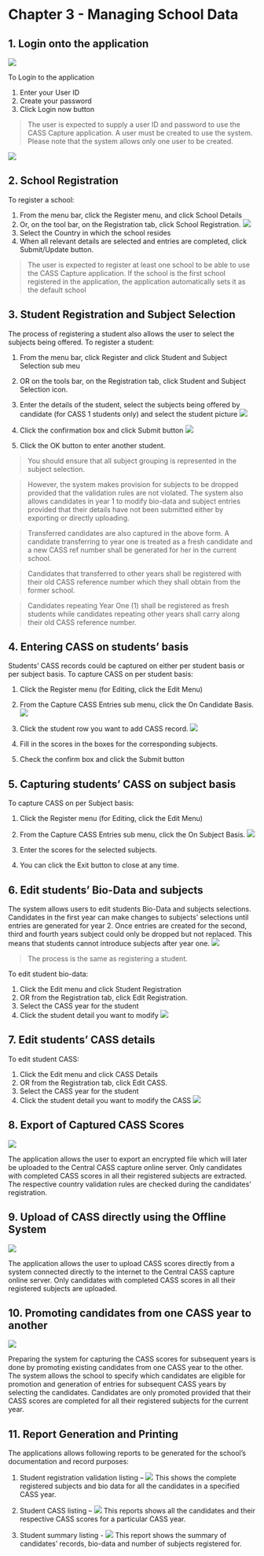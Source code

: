 # Chapter 3 - Managing School Data
## 1. Login onto the application

![](/assets/images/c03/c3.09.png)

To Login to the application
1. Enter your User ID
2. Create your password
3. Click Login now button

>The user is expected to supply a user ID and password to use the CASS Capture application. A user must be created to use the system. Please note that the system allows only one user to be created.

![](/assets/images/c03/c3.01.png)
 
## 2. School Registration
To register a school:
1. From the menu bar, click the Register menu, and click School Details
2. Or, on the tool bar, on the Registration tab, click School Registration.
![](/assets/images/c03/c3.17.png)
3. Select the Country in which the school resides
4. When all relevant details are selected and entries are completed, click Submit/Update button. 
>The user is expected to register at least one school to be able to use the CASS Capture application. If the school is the first school registered in the application, the application automatically sets it as the default school

## 3. Student Registration and Subject Selection
The process of registering a student also allows the user to select the subjects being offered. To register a student:
1. From the menu bar, click Register and click Student and Subject Selection sub meu
2. OR on the tools bar, on the Registration tab, click Student and Subject Selection icon.
3. Enter the details of the student, select the subjects being offered by candidate (for CASS 1 students only) and select the student picture
![](/assets/images/c03/c3.10.png)

4. Click the confirmation box and click Submit button
![](/assets/images/c03/c3.11.png)

5. Click the OK button to enter another student.
>You should ensure that all subject grouping is represented in the subject selection.

> However, the system makes provision for subjects to be dropped provided that the validation rules are not violated. The system also allows candidates in year 1 to modify bio-data and subject entries provided that their details have not been submitted either by exporting or directly uploading.

>Transferred candidates are also captured in the above form. A candidate transferring to year one is treated as a fresh candidate and a new CASS ref number shall be generated for her in the current school.

>Candidates that transferred to other years shall be registered with their old CASS reference number which they shall obtain from the former school. 

>Candidates repeating Year One (1) shall be registered as fresh students while candidates repeating other years shall carry along their old CASS reference number.

## 4. Entering CASS on students’ basis
Students’ CASS records could be captured on either per student basis or per subject basis.
To capture CASS on per student basis:
1. Click the Register menu (for Editing, click the Edit Menu)
2. From the Capture CASS Entries sub menu, click the On Candidate Basis.
![](/assets/images/c03/c3.12.png)

3. Click the student row you want to add CASS record.
![](/assets/images/c03/c3.13.png)

4. Fill in the scores in the boxes for the corresponding subjects.
5. Check the confirm box and click the Submit button

## 5. Capturing students’ CASS on subject basis
To capture CASS on per Subject basis:
1. Click the Register menu (for Editing, click the Edit Menu)
2. From the Capture CASS Entries sub menu, click the On Subject Basis.
![](/assets/images/c03/c3.14.png)

3. Enter the scores for the selected subjects.
4. You can click the Exit button to close at any time.

## 6. Edit students’ Bio-Data and subjects
The system allows users to edit students Bio-Data and subjects selections. Candidates in the first year can make changes to subjects’ selections until entries are generated for year 2. Once entries are created for the second, third and fourth years subject could only be dropped but not replaced. This means that students cannot introduce subjects after year one.
![](/assets/images/c03/c3.18.png)

 
>The process is the same as registering a student.

To edit student bio-data:
1. Click the Edit menu and click Student Registration 
2. OR from the Registration tab, click Edit Registration.  
3. Select the CASS year for the student
4. Click the student detail you want to modify
![](/assets/images/c03/c3.15.png)

## 7. Edit students’ CASS details
To edit student CASS:
1. Click the Edit menu and click CASS Details
2. OR from the Registration tab, click Edit CASS.  
3. Select the CASS year for the student
4. Click the student detail you want to modify the CASS
![](/assets/images/c03/c3.16.png)

## 8. Export of Captured CASS Scores
![](/assets/images/c03/c3.03.png)

The application allows the user to export an encrypted file which will later be uploaded to the Central CASS capture online server. Only candidates with completed CASS scores in all their registered subjects are extracted. The respective country validation rules are checked during the candidates’ registration.

## 9. Upload of CASS directly using the Offline System
![](/assets/images/c03/c3.04.png)

The application allows the user to upload CASS scores directly from a system connected directly to the internet to the Central CASS capture online server. Only candidates with completed CASS scores in all their registered subjects are uploaded.

## 10. Promoting candidates from one CASS year to another
![](/assets/images/c03/c3.05.png)

Preparing the system for capturing the CASS scores for subsequent years is done by promoting existing candidates from one CASS year to the other. The system allows the school to specify which candidates are eligible for promotion and generation of entries for subsequent CASS years by selecting the candidates. Candidates are only promoted provided that their CASS scores are completed for all their registered subjects for the current year.

## 11. Report Generation and Printing
The applications allows following reports to be generated for the school’s documentation and record purposes:
1. Student registration validation listing –
![](/assets/images/c03/c3.06.png)
This shows the complete registered subjects and bio data for all the candidates in a specified CASS year.

2. Student CASS listing –
![](/assets/images/c03/c3.07.png)
This reports shows all the candidates and their respective CASS scores for a particular CASS year.

3. Student summary listing -
![](/assets/images/c03/c3.08.png)
This report shows the summary of candidates’ records, bio-data and number of subjects registered for.
